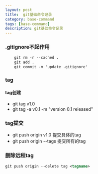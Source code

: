 ```yaml
---
layout: post
title:  git基础命令记录
category: base-command
tags: [base-command]
description: git基础命令记录
---
```


### .gitignore不起作用
```xml
    git rm -r --cached .
    git add .
    git commit -m 'update .gitignore'
```

### tag
#### tag创建
- git tag v1.0
- git tag -a v0.1 -m "version 0.1 released"

### tag提交

- git push origin v1.0   提交具体的tag
- git push origin --tags   提交所有的tag
    
### 删除远程tag
```xml
git push origin --delete tag <tagname>
```

